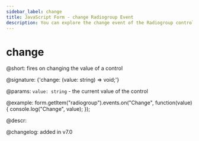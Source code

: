 ```yaml
---
sidebar_label: change
title: JavaScript Form - change Radiogroup Event 
description: You can explore the change event of the Radiogroup control of Form in the documentation of the DHTMLX JavaScript UI library. Browse developer guides and API reference, try out code examples and live demos, and download a free 30-day evaluation version of DHTMLX Suite 7.
---
```


# change

@short: fires on changing the value of a control

@signature: {'change: (value: string) => void;'} 

@params:
`value: string` - the current value of the control

@example:
form.getItem("radiogroup").events.on("Change", function(value) {
    console.log("Change", value);
});

@descr:

@changelog: added in v7.0
